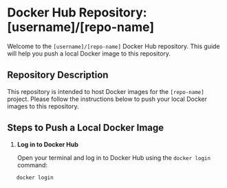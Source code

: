 # Docker Hub Repository: [username]/[repo-name]

Welcome to the `[username]/[repo-name]` Docker Hub repository. This guide will help you push a local Docker image to this repository.

## Repository Description

This repository is intended to host Docker images for the `[repo-name]` project. Please follow the instructions below to push your local Docker images to this repository.

## Steps to Push a Local Docker Image

1. **Log in to Docker Hub**

   Open your terminal and log in to Docker Hub using the `docker login` command:

```
   docker login
```
